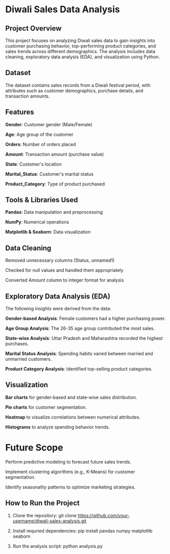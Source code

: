 # Diwali Sales Data Analysis

## Project Overview

This project focuses on analyzing Diwali sales data to gain insights into customer purchasing behavior, top-performing product categories, and sales trends across different demographics. The analysis includes data cleaning, exploratory data analysis (EDA), and visualization using Python.

## Dataset

The dataset contains sales records from a Diwali festival period, with attributes such as customer demographics, purchase details, and transaction amounts.

## Features

**Gender**: Customer gender (Male/Female)

**Age**: Age group of the customer

**Orders**: Number of orders placed

**Amount**: Transaction amount (purchase value)

**State**: Customer's location

**Marital_Status**: Customer's marital status

**Product_Category**: Type of product purchased

## Tools & Libraries Used

**Pandas**: Data manipulation and preprocessing

**NumPy**: Numerical operations

**Matplotlib & Seaborn**: Data visualization

## Data Cleaning

Removed unnecessary columns (Status, unnamed1)

Checked for null values and handled them appropriately

Converted Amount column to integer format for analysis

## Exploratory Data Analysis (EDA)

The following insights were derived from the data:

**Gender-based Analysis**: Female customers had a higher purchasing power.

**Age Group Analysis**: The 26-35 age group contributed the most sales.

**State-wise Analysis**: Uttar Pradesh and Maharashtra recorded the highest purchases.

**Marital Status Analysis**: Spending habits varied between married and unmarried customers.

**Product Category Analysis**: Identified top-selling product categories.

## Visualization

**Bar charts** for gender-based and state-wise sales distribution.

**Pie charts** for customer segmentation.

**Heatmap** to visualize correlations between numerical attributes.

**Histograms** to analyze spending behavior trends.

# Future Scope

Perform predictive modeling to forecast future sales trends.

Implement clustering algorithms (e.g., K-Means) for customer segmentation.

Identify seasonality patterns to optimize marketing strategies.

## How to Run the Project

1. Clone the repository:
   git clone https://github.com/your-username/diwali-sales-analysis.git

2. Install requried dependencies:
    pip install pandas numpy matplotlib seaborn

3. Run the analysis script:
   python analysis.py
